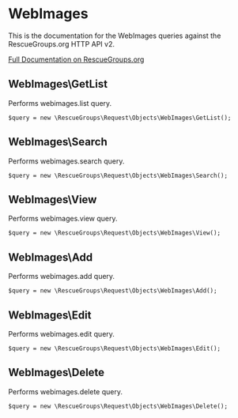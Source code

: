 # WebImages

This is the documentation for the WebImages queries against the RescueGroups.org HTTP API v2.

[Full Documentation on RescueGroups.org](https://userguide.rescuegroups.org/display/APIDG/Object+definitions#Objectdefinitions-webimages)

## WebImages\GetList

Performs webimages.list query.

    $query = new \RescueGroups\Request\Objects\WebImages\GetList();


## WebImages\Search

Performs webimages.search query.

    $query = new \RescueGroups\Request\Objects\WebImages\Search();


## WebImages\View

Performs webimages.view query.

    $query = new \RescueGroups\Request\Objects\WebImages\View();


## WebImages\Add

Performs webimages.add query.

    $query = new \RescueGroups\Request\Objects\WebImages\Add();


## WebImages\Edit

Performs webimages.edit query.

    $query = new \RescueGroups\Request\Objects\WebImages\Edit();


## WebImages\Delete

Performs webimages.delete query.

    $query = new \RescueGroups\Request\Objects\WebImages\Delete();


